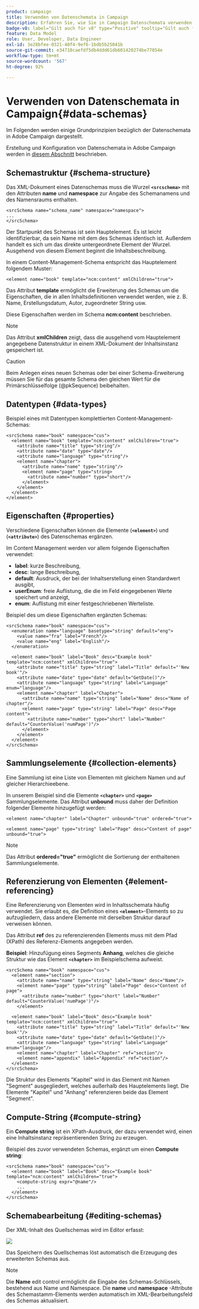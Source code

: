 ```yaml
---
product: campaign
title: Verwenden von Datenschemata in Campaign
description: Erfahren Sie, wie Sie in Campaign Datenschemata verwenden
badge-v8: label="Gilt auch für v8" type="Positive" tooltip="Gilt auch für Campaign v8"
feature: Data Model
role: User, Developer, Data Engineer
exl-id: 3e28bfee-0321-40f4-9ef6-1bdb5b25041b
source-git-commit: e34718caefdf5db4ddd61db601420274be77054e
workflow-type: tm+mt
source-wordcount: '567'
ht-degree: 92%

---
```


# Verwenden von Datenschemata in Campaign{#data-schemas}

Im Folgenden werden einige Grundprinzipien bezüglich der Datenschemata in Adobe Campaign dargestellt.

Erstellung und Konfiguration von Datenschemata in Adobe Campaign werden in [diesem Abschnitt](../../configuration/using/about-schema-edition.md) beschrieben.

## Schemastruktur {#schema-structure}

Das XML-Dokument eines Datenschemas muss die Wurzel **`<srcschema>`** mit den Attributen **name** und **namespace** zur Angabe des Schemanamens und des Namensraums enthalten.

```
<srcSchema name="schema_name" namespace="namespace">
...
</srcSchema>
```

Der Startpunkt des Schemas ist sein Hauptelement. Es ist leicht identifizierbar, da sein Name mit dem des Schemas identisch ist. Außerdem handelt es sich um das direkte untergeordnete Element der Wurzel. Ausgehend von diesem Element beginnt die Inhaltsbeschreibung.

In einem Content-Management-Schema entspricht das Hauptelement folgendem Muster:

```
<element name="book" template="ncm:content" xmlChildren="true">
```

Das Attribut **template** ermöglicht die Erweiterung des Schemas um die Eigenschaften, die in allen Inhaltsdefinitionen verwendet werden, wie z. B. Name, Erstellungsdatum, Autor, zugeordneter String usw.

Diese Eigenschaften werden im Schema **ncm:content** beschrieben.

>[!NOTE]
>
>Das Attribut **xmlChildren** zeigt, dass die ausgehend vom Hauptelement angegebene Datenstruktur in einem XML-Dokument der Inhaltsinstanz gespeichert ist.

>[!CAUTION]
>
>Beim Anlegen eines neuen Schemas oder bei einer Schema-Erweiterung müssen Sie für das gesamte Schema den gleichen Wert für die Primärschlüsselfolge (@pkSequence) beibehalten.

## Datentypen {#data-types}

Beispiel eines mit Datentypen komplettierten Content-Management-Schemas:

```
<srcSchema name="book" namespace="cus">
  <element name="book" template="ncm:content" xmlChildren="true">
    <attribute name="title" type="string"/>
    <attribute name="date" type="date"/>
    <attribute name="language" type="string"/>
    <element name="chapter">
      <attribute name="name" type="string"/>
      <element name="page" type="string>
        <attribute name="number" type="short"/>
      </element>
    </element>
  </element>
</element>
```

## Eigenschaften {#properties}

Verschiedene Eigenschaften können die Elemente (**`<element>`**) und (**`<attribute>`**) des Datenschemas ergänzen.

Im Content Management werden vor allem folgende Eigenschaften verwendet:

* **label**: kurze Beschreibung,
* **desc**: lange Beschreibung,
* **default**: Ausdruck, der bei der Inhaltserstellung einen Standardwert ausgibt,
* **userEnum**: freie Auflistung, die die im Feld eingegebenen Werte speichert und anzeigt,
* **enum**: Auflistung mit einer festgeschriebenen Werteliste.

Beispiel des um diese Eigenschaften ergänzten Schemas:

```
<srcSchema name="book" namespace="cus">
  <enumeration name="language" basetype="string" default="eng">    
    <value name="fra" label="French"/>    
    <value name="eng" label="English"/>   
  </enumeration>

  <element name="book" label="Book" desc="Example book" template="ncm:content" xmlChildren="true">
    <attribute name="title" type="string" label="Title" default="'New book'"/>
    <attribute name="date" type="date" default="GetDate()"/>
    <attribute name="language" type="string" label="Language" enum="language"/>
    <element name="chapter" label="Chapter">
      <attribute name="name" type="string" label="Name" desc="Name of chapter"/>
      <element name="page" type="string" label="Page" desc="Page content">
        <attribute name="number" type="short" label="Number" default="CounterValue('numPage')"/>
      </element>
    </element>
  </element>
</srcSchema>
```

## Sammlungselemente {#collection-elements}

Eine Sammlung ist eine Liste von Elementen mit gleichem Namen und auf gleicher Hierarchieebene.

In unserem Beispiel sind die Elemente **`<chapter>`** und **`<page>`** Sammlungselemente. Das Attribut **unbound** muss daher der Definition folgender Elemente hinzugefügt werden:

```
<element name="chapter" label="Chapter" unbound="true" ordered="true">
```

```
<element name="page" type="string" label="Page" desc="Content of page" unbound="true">
```

>[!NOTE]
>
>Das Attribut **ordered=&quot;true&quot;** ermöglicht die Sortierung der enthaltenen Sammlungselemente.

## Referenzierung von Elementen {#element-referencing}

Eine Referenzierung von Elementen wird in Inhaltsschemata häufig verwendet. Sie erlaubt es, die Definition eines **`<element>`**-Elements so zu aufzugliedern, dass andere Elemente mit derselben Struktur darauf verweisen können.

Das Attribut **ref** des zu referenzierenden Elements muss mit dem Pfad (XPath) des Referenz-Elements angegeben werden.

**Beispiel**: Hinzufügung eines Segments **Anhang**, welches die gleiche Struktur wie das Element **`<chapter>`** im Beispielschema aufweist.

```
<srcSchema name="book" namespace="cus">
  <element name="section">
    <attribute name="name" type="string" label="Name" desc="Name"/>
    <element name="page" type="string" label="Page" desc="Content of page">
      <attribute name="number" type="short" label="Number" default="CounterValue('numPage')"/>
    </element>

  <element name="book" label="Book" desc="Example book" template="ncm:content" xmlChildren="true">
    <attribute name="title" type="string" label="Title" default="'New book'"/>
    <attribute name="date" type="date" default="GetDate()"/>
    <attribute name="language" type="string" label="Language" enum="language"/>
    <element name="chapter" label="Chapter" ref="section"/>
    <element name="appendix" label="Appendix" ref="section"/>
  </element>
</srcSchema>
```

Die Struktur des Elements &quot;Kapitel&quot; wird in das Element mit Namen &quot;Segment&quot; ausgegliedert, welches außerhalb des Hauptelements liegt. Die Elemente &quot;Kapitel&quot; und &quot;Anhang&quot; referenzieren beide das Element &quot;Segment&quot;.

## Compute-String {#compute-string}

Ein **Compute string** ist ein XPath-Ausdruck, der dazu verwendet wird, einen eine Inhaltsinstanz repräsentierenden String zu erzeugen.

Beispiel des zuvor verwendeten Schemas, ergänzt um einen **Compute string**:

```
<srcSchema name="book" namespace="cus">
  <element name="book" label="Book" desc="Example book" template="ncm:content" xmlChildren="true">
    <compute-string expr="@name"/>
    ...
  </element>
</srcSchema>
```

## Schemabearbeitung {#editing-schemas}

Der XML-Inhalt des Quellschemas wird im Editor erfasst:

![](assets/d_ncs_integration_schema_edition.png)

Das Speichern des Quellschemas löst automatisch die Erzeugung des erweiterten Schemas aus.

>[!NOTE]
>
>Die **Name** edit control ermöglicht die Eingabe des Schemas-Schlüssels, bestehend aus Name und Namespace. Die **name** und **namespace** -Attribute des Schemastamm-Elements werden automatisch im XML-Bearbeitungsfeld des Schemas aktualisiert.
